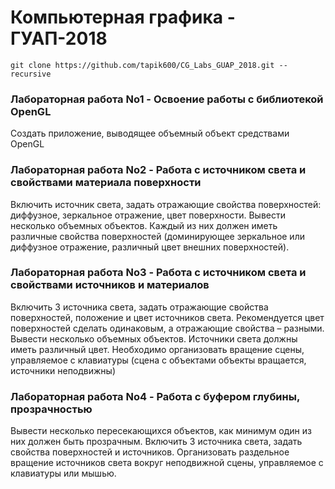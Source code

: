 # Компьютерная графика - ГУАП-2018
    git clone https://github.com/tapik600/CG_Labs_GUAP_2018.git --recursive

### Лабораторная работа No1 - Освоение работы с библиотекой OpenGL
Создать приложение, выводящее объемный объект средствами OpenGL

### Лабораторная работа No2 - Работа с источником света и свойствами материала поверхности
Включить источник света, задать отражающие свойства поверхностей: диффузное, зеркальное отражение, цвет поверхности.
Вывести несколько объемных объектов. Каждый из них должен иметь различные свойства поверхностей (доминирующее зеркальное или диффузное отражение, различный цвет внешних поверхностей).

### Лабораторная работа No3 - Работа с источником света и свойствами источников и материалов
Включить 3 источника света, задать отражающие свойства поверхностей, положение и цвет источников света. Рекомендуется цвет поверхностей сделать одинаковым, а отражающие свойства – разными.
Вывести несколько объемных объектов. Источники света должны иметь различный цвет. Необходимо организовать вращение сцены, управляемое с клавиатуры (сцена с объектами объекты вращается, источники неподвижны)

### Лабораторная работа No4 - Работа с буфером глубины, прозрачностью
Вывести несколько пересекающихся объектов, как минимум один из них должен быть прозрачным.
Включить 3 источника света, задать свойства поверхностей и источников.
Организовать раздельное вращение источников света вокруг неподвижной сцены, управляемое с клавиатуры или мышью.
